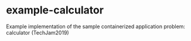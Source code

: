 # example-calculator
Example implementation of the sample containerized application problem: calculator (TechJam2019)
